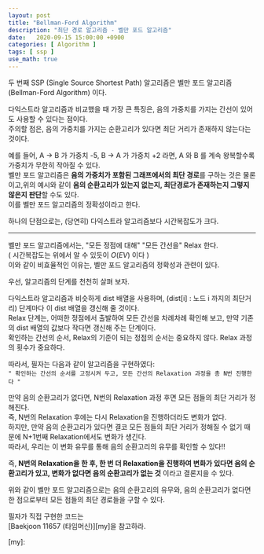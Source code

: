 ```yaml
---
layout: post
title: "Bellman-Ford Algorithm"
description: "최단 경로 알고리즘 - 벨만 포드 알고리즘"
date:   2020-09-15 15:00:00 +0900
categories: [ Algorithm ]
tags: [ ssp ]
use_math: true
---
```


두 번째 SSP (Single Source Shortest Path) 알고리즘은 벨만 포드 알고리즘 (Bellman-Ford Algorithm) 이다.

다익스트라 알고리즘과 비교했을 때 가장 큰 특징은, 음의 가중치를 가지는 간선이 있어도 사용할 수 있다는 점이다.  
주의할 점은, 음의 가중치를 가지는 순환고리가 있다면 최단 거리가 존재하지 않는다는 것이다.

예를 들어, A -> B 가 가중치 -5, B -> A 가 가중치 +2 라면, A 와 B 를 계속 왕복할수록 가중치가 무한히 작아질 수 있다.  
벨만 포드 알고리즘은 **음의 가중치가 포함된 그래프에서의 최단 경로**를 구하는 것은 물론이고,위의 예시와 같이 **음의 순환고리가 있는지 없는지, 최단경로가 존재하는지 그렇지 않은지 판단**할 수도 있다.  
이를 벨만 포드 알고리즘의 정확성이라고 한다.

하나의 단점으로는, (당연히) 다익스트라 알고리즘보다 시간복잡도가 크다.

---

벨만 포드 알고리즘에서는, "모든 정점에 대해" "모든 간선을" Relax 한다.  
( 시간복잡도는 위에서 알 수 있듯이 $O(EV)$ 이다 )  
이와 같이 비효율적인 이유는, 벨만 포드 알고리즘의 정확성과 관련이 있다.

우선, 알고리즘의 단계를 천천히 살펴 보자.

다익스트라 알고리즘과 비슷하게 dist 배열을 사용하며, (dist[i] : 노드 i 까지의 최단거리) 단계마다 이 dist 배열을 갱신해 줄 것이다.  
Relax 단계는, 어떠한 정점에서 출발하여 모든 간선을 차례차례 확인해 보고, 만약 기존의 dist 배열의 값보다 작다면 갱신해 주는 단계이다.  
확인하는 간선의 순서, Relax의 기준이 되는 정점의 순서는 중요하지 않다. Relax 과정의 횟수가 중요하다.

따라서, 필자는 다음과 같이 알고리즘을 구현하였다:  
`" 확인하는 간선의 순서를 고정시켜 두고, 모든 간선의 Relaxation 과정을 총 N번 진행한다 "`

만약 음의 순환고리가 없다면, N번의 Relaxation 과정 후면 모든 점들의 최단 거리가 정해진다.  
즉, N번의 Relaxation 후에는 다시 Relaxation을 진행하더라도 변화가 없다.  
하지만, 만약 음의 순환고리가 있다면 결코 모든 점들의 최단 거리가 정해질 수 없기 때문에 N+1번째 Relaxation에서도 변화가 생긴다.  
따라서, 우리는 이 변화 유무를 통해 음의 순환고리의 유무를 확인할 수 있다!!

즉, **N번의 Relaxation을 한 후, 한 번 더 Relaxation을 진행하여 변화가 있다면 음의 순환고리가 있고, 변화가 없다면 음의 순환고리가 없는 것** 이라고 결론지을 수 있다.

위와 같이 벨만 포드 알고리즘으로는 음의 순환고리의 유무와, 음의 순환고리가 없다면 한 점으로부터 모든 점들의 최단 경로들을 구할 수 있다.

필자가 직접 구현한 코드는  
[Baekjoon 11657 (타임머신)][my]을 참고하라.

[my]: